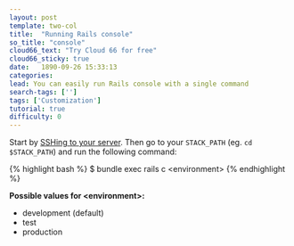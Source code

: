 ```yaml
---
layout: post
template: two-col
title:  "Running Rails console"
so_title: "console"
cloud66_text: "Try Cloud 66 for free"
cloud66_sticky: true
date:   1890-09-26 15:33:13
categories: 
lead: You can easily run Rails console with a single command
search-tags: ['']
tags: ['Customization']
tutorial: true
difficulty: 0
---
```

Start by [SSHing to your server](/how-to/shell-to-your-servers.html). Then go to your `STACK_PATH` (eg. `cd $STACK_PATH`) and run the following command:

{% highlight bash %}
$ bundle exec rails c &lt;environment&gt;
{% endhighlight %}

**Possible values for &lt;environment&gt;:**
<ul>
    <li>development (default)</li>
    <li>test</li>
    <li>production</li>
</ul>